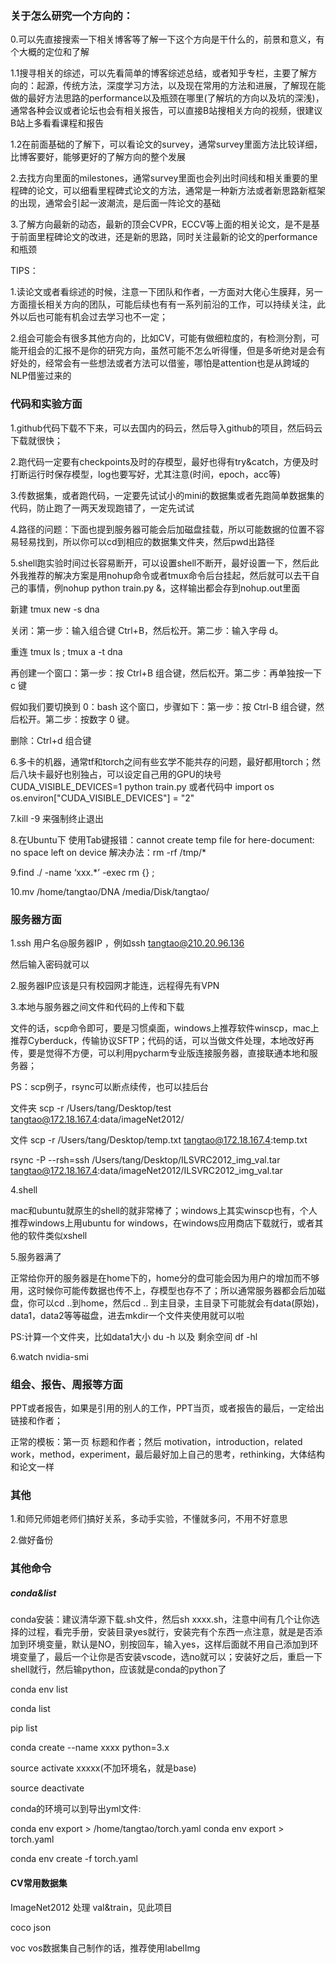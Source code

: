 ### 关于怎么研究一个方向的：

0.可以先直接搜索一下相关博客等了解一下这个方向是干什么的，前景和意义，有个大概的定位和了解

1.1搜寻相关的综述，可以先看简单的博客综述总结，或者知乎专栏，主要了解方向的：起源，传统方法，深度学习方法，以及现在常用的方法和进展，了解现在能做的最好方法思路的performance以及瓶颈在哪里(了解坑的方向以及坑的深浅)，通常各种会议或者论坛也会有相关报告，可以直接B站搜相关方向的视频，很建议B站上多看看课程和报告

1.2在前面基础的了解下，可以看论文的survey，通常survey里面方法比较详细，比博客要好，能够更好的了解方向的整个发展

2.去找方向里面的milestones，通常survey里面也会列出时间线和相关重要的里程碑的论文，可以细看里程碑式论文的方法，通常是一种新方法或者新思路新框架的出现，通常会引起一波潮流，是后面一阵论文的基础

3.了解方向最新的动态，最新的顶会CVPR，ECCV等上面的相关论文，是不是基于前面里程碑论文的改进，还是新的思路，同时关注最新的论文的performance和瓶颈

TIPS：

1.读论文或者看综述的时候，注意一下团队和作者，一方面对大佬心生膜拜，另一方面擅长相关方向的团队，可能后续也有有一系列前沿的工作，可以持续关注，此外以后也可能有机会过去学习也不一定；

2.组会可能会有很多其他方向的，比如CV，可能有做细粒度的，有检测分割，可能开组会的汇报不是你的研究方向，虽然可能不怎么听得懂，但是多听绝对是会有好处的，经常会有一些想法或者方法可以借鉴，哪怕是attention也是从跨域的NLP借鉴过来的

### 代码和实验方面

1.github代码下载不下来，可以去国内的码云，然后导入github的项目，然后码云下载就很快；

2.跑代码一定要有checkpoints及时的存模型，最好也得有try&catch，方便及时打断运行时保存模型，log也要写好，尤其注意(时间，epoch，acc等)

3.传数据集，或者跑代码，一定要先试试小的mini的数据集或者先跑简单数据集的代码，防止跑了一两天发现跑错了，一定先试试

4.路径的问题：下面也提到服务器可能会后加磁盘挂载，所以可能数据的位置不容易轻易找到，所以你可以cd到相应的数据集文件夹，然后pwd出路径

5.shell跑实验时间过长容易断开，可以设置shell不断开，最好设置一下，然后此外我推荐的解决方案是用nohup命令或者tmux命令后台挂起，然后就可以去干自己的事情，例nohup python train.py &，这样输出都会存到nohup.out里面

新建 tmux new -s dna  

关闭：第一步：输入组合键 Ctrl+B，然后松开。第二步：输入字母 d。

重连 tmux ls  ;  tmux a -t dna

再创建一个窗口：第一步：按 Ctrl+B 组合键，然后松开。第二步：再单独按一下 c 键

假如我们要切换到 0：bash 这个窗口，步骤如下：第一步：按 Ctrl-B 组合键，然后松开。第二步：按数字 0 键。

删除：Ctrl+d 组合键

6.多卡的机器，通常tf和torch之间有些玄学不能共存的问题，最好都用torch；然后八块卡最好也别独占，可以设定自己用的GPU的块号 CUDA_VISIBLE_DEVICES=1 python train.py  或者代码中 import os
os.environ["CUDA_VISIBLE_DEVICES"] = "2"

7.kill -9 来强制终止退出 

8.在Ubuntu下 使用Tab键报错：cannot create temp file for here-document: no space left on device
解决办法：rm -rf /tmp/*

9.find ./ -name ‘xxx.*’ -exec rm {} ;

10.mv /home/tangtao/DNA /media/Disk/tangtao/


### 服务器方面

1.ssh  用户名@服务器IP ，例如ssh tangtao@210.20.96.136 

然后输入密码就可以

2.服务器IP应该是只有校园网才能连，远程得先有VPN

3.本地与服务器之间文件和代码的上传和下载

文件的话，scp命令即可，要是习惯桌面，windows上推荐软件winscp，mac上推荐Cyberduck，传输协议SFTP；代码的话，可以当做文件处理，本地改好再传，要是觉得不方便，可以利用pycharm专业版连接服务器，直接联通本地和服务器；

PS：scp例子，rsync可以断点续传，也可以挂后台

文件夹  scp -r   /Users/tang/Desktop/test   tangtao@172.18.167.4:data/imageNet2012/

文件  scp -r   /Users/tang/Desktop/temp.txt   tangtao@172.18.167.4:temp.txt

rsync -P --rsh=ssh /Users/tang/Desktop/ILSVRC2012_img_val.tar tangtao@172.18.167.4:data/imageNet2012/ILSVRC2012_img_val.tar

4.shell

mac和ubuntu就原生的shell的就非常棒了；windows上其实winscp也有，个人推荐windows上用ubuntu for windows，在windows应用商店下载就行，或者其他的软件类似xshell

5.服务器满了

正常给你开的服务器是在home下的，home分的盘可能会因为用户的增加而不够用，这时候你可能传数据也传不上，存模型也存不了；所以通常服务器都会后加磁盘，你可以cd ..到home，然后cd .. 到主目录，主目录下可能就会有data(原始)，data1，data2等等磁盘，进去mkdir一个文件夹使用就可以啦

PS:计算一个文件夹，比如data1大小 du -h  以及 剩余空间 df -hl

6.watch  nvidia-smi


### 组会、报告、周报等方面

PPT或者报告，如果是引用的别人的工作，PPT当页，或者报告的最后，一定给出链接和作者；

正常的模板：第一页 标题和作者；然后 motivation，introduction，related work，method，experiment，最后最好加上自己的思考，rethinking，大体结构和论文一样

### 其他

1.和师兄师姐老师们搞好关系，多动手实验，不懂就多问，不用不好意思

2.做好备份

### 其他命令

##### conda&list

conda安装：建议清华源下载.sh文件，然后sh  xxxx.sh，注意中间有几个让你选择的过程，看完手册，安装目录yes就行，安装完有个东西一点注意，就是是否添加到环境变量，默认是NO，别按回车，输入yes，这样后面就不用自己添加到环境变量了，最后一个让你是否安装vscode，选no就可以；安装好之后，重启一下shell就行，然后输python，应该就是conda的python了

conda env list

conda list

pip list

conda create --name xxxx python=3.x

source activate xxxxx(不加环境名，就是base)

source deactivate

conda的环境可以到导出yml文件:

conda env export > /home/tangtao/torch.yaml   conda env export > torch.yaml

conda env create -f torch.yaml

#### CV常用数据集

ImageNet2012 处理 val&train，见此项目

coco   json

voc  vos数据集自己制作的话，推荐使用labelImg






